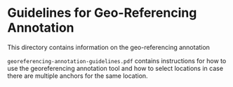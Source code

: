 Guidelines for Geo-Referencing Annotation
=========================================

<p>This directory contains information on the geo-referencing annotation</p>

<code>georeferencing-annotation-guidelines.pdf</code> contains instructions for how to use the georeferencing annotation tool and how to select locations in case there are multiple anchors for the same location.